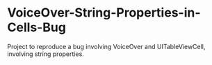 VoiceOver-String-Properties-in-Cells-Bug
========================================

Project to reproduce a bug involving VoiceOver and UITableViewCell, involving string properties.
